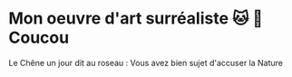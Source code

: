 # Mon oeuvre d'art surréaliste 🐱 🐨 Coucou

Le Chêne un jour dit au roseau :
Vous avez bien sujet d'accuser la Nature
